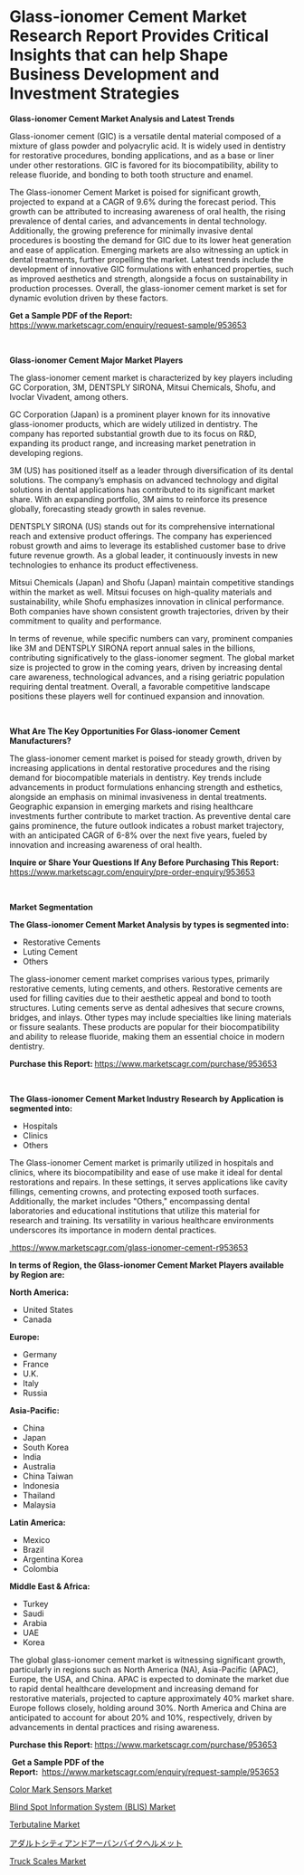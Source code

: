 <p><h1>Glass-ionomer Cement Market Research Report Provides Critical Insights that can help Shape Business Development and Investment Strategies</h1></p><p><strong>Glass-ionomer Cement Market Analysis and Latest Trends</strong></p>
<p><p>Glass-ionomer cement (GIC) is a versatile dental material composed of a mixture of glass powder and polyacrylic acid. It is widely used in dentistry for restorative procedures, bonding applications, and as a base or liner under other restorations. GIC is favored for its biocompatibility, ability to release fluoride, and bonding to both tooth structure and enamel.</p><p>The Glass-ionomer Cement Market is poised for significant growth, projected to expand at a CAGR of 9.6% during the forecast period. This growth can be attributed to increasing awareness of oral health, the rising prevalence of dental caries, and advancements in dental technology. Additionally, the growing preference for minimally invasive dental procedures is boosting the demand for GIC due to its lower heat generation and ease of application. Emerging markets are also witnessing an uptick in dental treatments, further propelling the market. Latest trends include the development of innovative GIC formulations with enhanced properties, such as improved aesthetics and strength, alongside a focus on sustainability in production processes. Overall, the glass-ionomer cement market is set for dynamic evolution driven by these factors.</p></p>
<p><strong>Get a Sample PDF of the Report:&nbsp;</strong> <a href="https://www.marketscagr.com/enquiry/request-sample/953653">https://www.marketscagr.com/enquiry/request-sample/953653</a></p>
<p>&nbsp;</p>
<p><strong>Glass-ionomer Cement Major Market Players</strong></p>
<p><p>The glass-ionomer cement market is characterized by key players including GC Corporation, 3M, DENTSPLY SIRONA, Mitsui Chemicals, Shofu, and Ivoclar Vivadent, among others. </p><p>GC Corporation (Japan) is a prominent player known for its innovative glass-ionomer products, which are widely utilized in dentistry. The company has reported substantial growth due to its focus on R&D, expanding its product range, and increasing market penetration in developing regions. </p><p>3M (US) has positioned itself as a leader through diversification of its dental solutions. The company’s emphasis on advanced technology and digital solutions in dental applications has contributed to its significant market share. With an expanding portfolio, 3M aims to reinforce its presence globally, forecasting steady growth in sales revenue.</p><p>DENTSPLY SIRONA (US) stands out for its comprehensive international reach and extensive product offerings. The company has experienced robust growth and aims to leverage its established customer base to drive future revenue growth. As a global leader, it continuously invests in new technologies to enhance its product effectiveness.</p><p>Mitsui Chemicals (Japan) and Shofu (Japan) maintain competitive standings within the market as well. Mitsui focuses on high-quality materials and sustainability, while Shofu emphasizes innovation in clinical performance. Both companies have shown consistent growth trajectories, driven by their commitment to quality and performance.</p><p>In terms of revenue, while specific numbers can vary, prominent companies like 3M and DENTSPLY SIRONA report annual sales in the billions, contributing significatively to the glass-ionomer segment. The global market size is projected to grow in the coming years, driven by increasing dental care awareness, technological advances, and a rising geriatric population requiring dental treatment. Overall, a favorable competitive landscape positions these players well for continued expansion and innovation.</p></p>
<p>&nbsp;</p>
<p><strong>What Are The Key Opportunities For Glass-ionomer Cement Manufacturers?</strong></p>
<p><p>The glass-ionomer cement market is poised for steady growth, driven by increasing applications in dental restorative procedures and the rising demand for biocompatible materials in dentistry. Key trends include advancements in product formulations enhancing strength and esthetics, alongside an emphasis on minimal invasiveness in dental treatments. Geographic expansion in emerging markets and rising healthcare investments further contribute to market traction. As preventive dental care gains prominence, the future outlook indicates a robust market trajectory, with an anticipated CAGR of 6-8% over the next five years, fueled by innovation and increasing awareness of oral health.</p></p>
<p><strong>Inquire or Share Your Questions If Any Before Purchasing This Report:</strong> <a href="https://www.marketscagr.com/enquiry/pre-order-enquiry/953653">https://www.marketscagr.com/enquiry/pre-order-enquiry/953653</a></p>
<p>&nbsp;</p>
<p><strong>Market Segmentation</strong></p>
<p><strong>The Glass-ionomer Cement Market Analysis by types is segmented into:</strong></p>
<p><ul><li>Restorative Cements</li><li>Luting Cement</li><li>Others</li></ul></p>
<p><p>The glass-ionomer cement market comprises various types, primarily restorative cements, luting cements, and others. Restorative cements are used for filling cavities due to their aesthetic appeal and bond to tooth structures. Luting cements serve as dental adhesives that secure crowns, bridges, and inlays. Other types may include specialties like lining materials or fissure sealants. These products are popular for their biocompatibility and ability to release fluoride, making them an essential choice in modern dentistry.</p></p>
<p><strong>Purchase this Report:&nbsp;</strong><a href="https://www.marketscagr.com/purchase/953653">https://www.marketscagr.com/purchase/953653</a></p>
<p>&nbsp;</p>
<p><strong>The Glass-ionomer Cement Market Industry Research by Application is segmented into:</strong></p>
<p><ul><li>Hospitals</li><li>Clinics</li><li>Others</li></ul></p>
<p><p>The Glass-ionomer Cement market is primarily utilized in hospitals and clinics, where its biocompatibility and ease of use make it ideal for dental restorations and repairs. In these settings, it serves applications like cavity fillings, cementing crowns, and protecting exposed tooth surfaces. Additionally, the market includes "Others," encompassing dental laboratories and educational institutions that utilize this material for research and training. Its versatility in various healthcare environments underscores its importance in modern dental practices.</p></p>
<p><a href="https://www.marketscagr.com/glass-ionomer-cement-r953653">&nbsp;https://www.marketscagr.com/glass-ionomer-cement-r953653</a></p>
<p><strong>In terms of Region, the Glass-ionomer Cement Market Players available by Region are:</strong></p>
<p>
    <p> <strong> North America: </strong>
        <ul>
            <li>United States</li>
            <li>Canada</li>
        </ul>
        </p> 
    <p> <strong> Europe: </strong>
        <ul>
            <li>Germany</li>
            <li>France</li>
            <li>U.K.</li>
            <li>Italy</li>
            <li>Russia</li>
        </ul>
        </p> 
    <p> <strong> Asia-Pacific: </strong>
        <ul>
            <li>China</li>
            <li>Japan</li>
            <li>South Korea</li>
            <li>India</li>
            <li>Australia</li>
            <li>China Taiwan</li>
            <li>Indonesia</li>
            <li>Thailand</li>
            <li>Malaysia</li>
        </ul>
        </p> 
    <p> <strong> Latin America: </strong>
        <ul>
            <li>Mexico</li>
            <li>Brazil</li>
            <li>Argentina Korea</li>
            <li>Colombia</li>
        </ul>
        </p> 
    <p> <strong> Middle East & Africa: </strong>
        <ul>
            <li>Turkey</li>
            <li>Saudi</li>
            <li>Arabia</li>
            <li>UAE</li>
            <li>Korea</li>
        </ul>
    </p>
    </p>
<p><p>The global glass-ionomer cement market is witnessing significant growth, particularly in regions such as North America (NA), Asia-Pacific (APAC), Europe, the USA, and China. APAC is expected to dominate the market due to rapid dental healthcare development and increasing demand for restorative materials, projected to capture approximately 40% market share. Europe follows closely, holding around 30%. North America and China are anticipated to account for about 20% and 10%, respectively, driven by advancements in dental practices and rising awareness.</p></p>
<p><strong>Purchase this Report: </strong><a href="https://www.marketscagr.com/purchase/953653">https://www.marketscagr.com/purchase/953653</a></p>
<p>&nbsp;<strong>Get a Sample PDF of the Report:&nbsp;&nbsp;</strong><a href="https://www.marketscagr.com/enquiry/request-sample/953653">https://www.marketscagr.com/enquiry/request-sample/953653</a></p>
<p><strong></strong></p>
<p><p><a href="https://www.linkedin.com/pulse/strategic-market-insights-global-color-mark-sensors-2024-yq5tf?trackingId=oWTbbpmSRrCYvy9B96PHYQ%3D%3D">Color Mark Sensors Market</a></p><p><a href="https://issuu.com/reportprime-2/docs/blind-spot-information-system-blis-_7e1d2abadfaf89">Blind Spot Information System (BLIS) Market</a></p><p><a href="https://www.linkedin.com/pulse/navigating-terbutaline-market-expert-analysis-forecast-ioc9c?trackingId=w1h%2BzxeMTxmxjLiX3kKO4g%3D%3D">Terbutaline Market</a></p><p><a href="https://medium.com/@edmondg3yrtreenfelder8956/adult-city-and-urban-bike-helmet-market-%E3%81%AF-%E3%82%B3%E3%82%B9%E3%83%88%E7%AE%A1%E7%90%86%E3%81%A8%E5%8A%B9%E7%8E%87%E5%90%91%E4%B8%8A%E3%82%92%E5%84%AA%E5%85%88%E3%81%97%E3%81%BE%E3%81%99-%E3%81%95%E3%82%89%E3%81%AB-%E5%A0%B1%E5%91%8A%E6%9B%B8%E3%81%AF%E5%B8%82%E5%A0%B4%E3%81%AE%E9%9C%80%E8%A6%81%E9%9D%A2%E3%81%A8%E4%BE%9B%E7%B5%A6%E9%9D%A2%E3%81%AE%E4%B8%A1%E6%96%B9%E3%82%92%E3%82%AB%E3%83%90%E3%83%BC%E3%81%97%E3%81%A6%E3%81%84%E3%81%BE%E3%81%99-adult-0f072c935184">アダルトシティアンドアーバンバイクヘルメット</a></p><p><a href="https://medium.com/@warren.edmunds45645/the-growth-of-the-truck-scales-market-has-been-significant-driven-by-various-critical-factors-51692013ee48">Truck Scales Market</a></p></p>